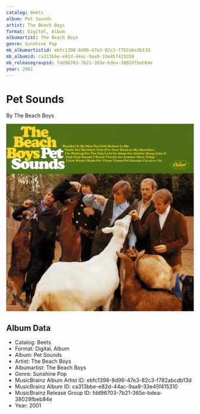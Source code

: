 ```yaml
---
catalog: Beets
album: Pet Sounds
artist: The Beach Boys
format: Digital, Album
albumartist: The Beach Boys
genre: Sunshine Pop
mb_albumartistid: ebfc1398-8d96-47e3-82c3-f782abcdb13d
mb_albumid: ca313bbe-e82d-44ac-9aa9-33e45f415310
mb_releasegroupid: fdd96703-7b21-365e-bdea-38029fbeb84e
year: 2001
---
```


# Pet Sounds

By The Beach Boys

![](../../assets/beetscovers/The_Beach_Boys-Pet_Sounds.jpg)

## Album Data

- Catalog: Beets
- Format: Digital, Album
- Album: Pet Sounds
- Artist: The Beach Boys
- Albumartist: The Beach Boys
- Genre: Sunshine Pop
- MusicBrainz Album Artist ID: ebfc1398-8d96-47e3-82c3-f782abcdb13d
- MusicBrainz Album ID: ca313bbe-e82d-44ac-9aa9-33e45f415310
- MusicBrainz Release Group ID: fdd96703-7b21-365e-bdea-38029fbeb84e
- Year: 2001

